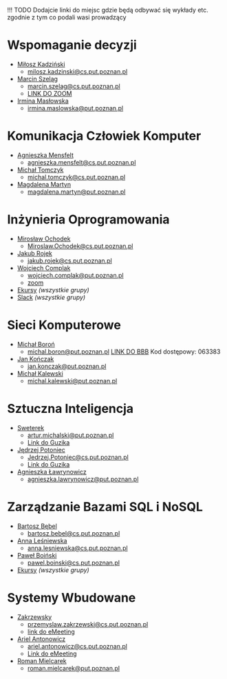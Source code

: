!!! TODO
    Dodajcie linki do miejsc gdzie będą odbywać się wykłady etc. zgodnie z tym co podali wasi prowadzący

# Wspomaganie decyzji
- [Miłosz Kadziński](http://www.cs.put.poznan.pl/mkadzinski/wd/) 
    - milosz.kadzinski@cs.put.poznan.pl
- [Marcin Szeląg](http://www.cs.put.poznan.pl/mszelag/Teaching/teaching.html) 
    - marcin.szelag@cs.put.poznan.pl 
    - [LINK DO ZOOM](https://us02web.zoom.us/j/6058330707?pwd=RUxNcUN6Y3g3eUxydnBNK2d6VE5HZz09&fbclid=IwAR0M7Kux1lQD9cr-aCd6B-97gQjszb7WhxaAMeYyNgBfZR8XC-SrpCra7Xo#success)
- [Irmina Masłowska](http://www.cs.put.poznan.pl/imaslowska/wd/) 
    - irmina.maslowska@put.poznan.pl

# Komunikacja Człowiek Komputer
- [Agnieszka Mensfelt](https://www.cs.put.poznan.pl/amensfelt/komunikacja-czlowiek-komputer/) 
    - agnieszka.mensfelt@cs.put.poznan.pl
- [Michał Tomczyk](http://www.cs.put.poznan.pl/mtomczyk/index.php/kck-zasady-oceniania/) 
    - michal.tomczyk@cs.put.poznan.pl
- [Magdalena Martyn]() 
    - magdalena.martyn@put.poznan.pl 

# Inżynieria Oprogramowania
- [Mirosław Ochodek]() 
    - Miroslaw.Ochodek@cs.put.poznan.pl
- [Jakub Rojek](http://www.cs.put.poznan.pl/jrojek/io1.html) 
    - jakub.rojek@cs.put.poznan.pl
- [Wojciech Complak]() 
    - wojciech.complak@put.poznan.pl
    - [zoom](https://us02web.zoom.us/j/88179740153?pwd=a2VYbFN1NWhLNk9kT1BDVnVTUVhsUT09)
- [Ekursy]( https://ekursy.put.poznan.pl/course/view.php?id=3561 ) *(wszystkie grupy)*
- [Slack]( https://app.slack.com/client/T01C6UG431P/C01BUG27F6F )  *(wszystkie grupy)*

# Sieci Komputerowe
- [Michał Boroń](http://www.cs.put.poznan.pl/mboron/sk2.html) 
    - michal.boron@put.poznan.pl 
[LINK DO BBB](https://emeeting.put.poznan.pl/eMeeting/mic-pqf-skz ) Kod dostępowy: 063383
- [Jan Kończak](http://www.cs.put.poznan.pl/jkonczak/sk2)  
    - jan.konczak@put.poznan.pl
- [Michał Kalewski](http://www.cs.put.poznan.pl/mkalewski/documents/sk.php)  
    - michal.kalewski@put.poznan.pl 

# Sztuczna Inteligencja
- [Sweterek](http://www.cs.put.poznan.pl/amichalski/si.dzienne/index.html)
    - artur.michalski@put.poznan.pl
    - [Link do Guzika](https://moodle.put.poznan.pl/mod/bigbluebuttonbn/view.php?id=120740)
- [Jędrzej Potoniec](http://www.cs.put.poznan.pl/jpotoniec/?page_id=12)  
    - Jedrzej.Potoniec@cs.put.poznan.pl
    - [Link do Guzika](https://moodle.put.poznan.pl/mod/bigbluebuttonbn/view.php?id=120738)
- [Agnieszka Ławrynowicz](http://www.cs.put.poznan.pl/si/) 
    - agnieszka.lawrynowicz@put.poznan.pl

# Zarządzanie Bazami SQL i NoSQL
- [Bartosz Bębel](http://www.cs.put.poznan.pl/bbebel)  
    - bartosz.bebel@cs.put.poznan.pl
- [Anna Leśniewska](http://www.cs.put.poznan.pl/alesniewska)  
    - anna.lesniewska@cs.put.poznan.pl
- [Paweł Boiński](http://www.cs.put.poznan.pl/pboinski)  
    - pawel.boinski@cs.put.poznan.pl
- [Ekursy](https://ekursy.put.poznan.pl/course/view.php?id=4476) *(wszystkie grupy)*


# Systemy Wbudowane
- [Zakrzewsky](http://www.cs.put.poznan.pl/pzakrzewski/sw.html) 
    - przemyslaw.zakrzewski@cs.put.poznan.pl
    - [link do eMeeting](https://emeeting.put.poznan.pl/eMeeting/prz-uvy-8ph)
- [Ariel Antonowicz](http://www.cs.put.poznan.pl/aantonowicz/sw.html) 
    - ariel.antonowicz@cs.put.poznan.pl
    - [Link do eMeeting](https://emeeting.put.poznan.pl/eMeeting/ari-dtv-jav)
- [Roman Mielcarek]() 
    - roman.mielcarek@put.poznan.pl 
